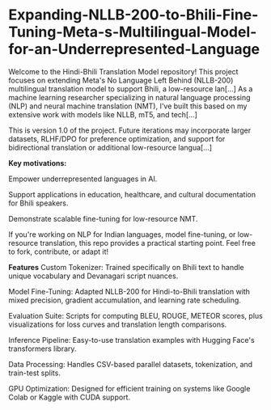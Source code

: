# **Expanding-NLLB-200-to-Bhili-Fine-Tuning-Meta-s-Multilingual-Model-for-an-Underrepresented-Language**
Welcome to the Hindi-Bhili Translation Model repository! This project focuses on extending Meta's No Language Left Behind (NLLB-200) multilingual translation model to support Bhili, a low-resource lan[...]
As a machine learning researcher specializing in natural language processing (NLP) and neural machine translation (NMT), I've built this based on my extensive work with models like NLLB, mT5, and tech[...]

This is version 1.0 of the project. Future iterations may incorporate larger datasets, RLHF/DPO for preference optimization, and support for bidirectional translation or additional low-resource langua[...]

**Key motivations:**

Empower underrepresented languages in AI.

Support applications in education, healthcare, and cultural documentation for Bhili speakers.

Demonstrate scalable fine-tuning for low-resource NMT.

If you're working on NLP for Indian languages, model fine-tuning, or low-resource translation, this repo provides a practical starting point. Feel free to fork, contribute, or adapt it!

**Features**
Custom Tokenizer: Trained specifically on Bhili text to handle unique vocabulary and Devanagari script nuances.

Model Fine-Tuning: Adapted NLLB-200 for Hindi-to-Bhili translation with mixed precision, gradient accumulation, and learning rate scheduling.

Evaluation Suite: Scripts for computing BLEU, ROUGE, METEOR scores, plus visualizations for loss curves and translation length comparisons.

Inference Pipeline: Easy-to-use translation examples with Hugging Face's transformers library.

Data Processing: Handles CSV-based parallel datasets, tokenization, and train-test splits.

GPU Optimization: Designed for efficient training on systems like Google Colab or Kaggle with CUDA support.
